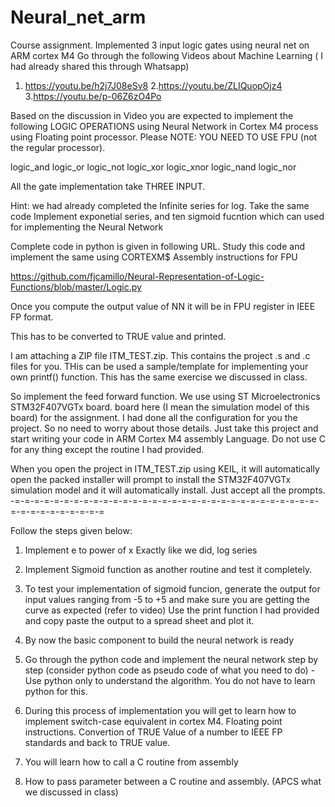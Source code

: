 # Neural_net_arm
Course assignment. Implemented 3 input logic gates using neural net on ARM cortex M4
Go through the following Videos about Machine Learning ( I had already shared this through Whatsapp)

1. https://youtu.be/h2j7J08eSv8
2.https://youtu.be/ZLIQuopOjz4
3.https://youtu.be/p-06Z6zO4Po

Based on the discussion in Video you are expected to implement the following LOGIC OPERATIONS using Neural Network in Cortex M4 process using Floating point processor. Please NOTE: YOU NEED TO USE FPU (not the regular processor).


logic_and
logic_or
logic_not
logic_xor
logic_xnor
logic_nand
logic_nor

All the gate implementation take THREE INPUT.

Hint: we had already completed the Infinite series for log.
Take the same code Implement exponetial series, and ten sigmoid fucntion which can used for implementing the Neural Network

Complete code in python is given in following URL. Study this code and implement the same using CORTEXM$ Assembly instructions for FPU

https://github.com/fjcamillo/Neural-Representation-of-Logic-Functions/blob/master/Logic.py

Once you compute the output value of NN it will be in FPU register in IEEE FP format.

This has to be converted to TRUE value and printed.


I am attaching a ZIP file ITM_TEST.zip. This contains the project .s and .c
files for you. THis can be used a sample/template for implementing your own
printf() function. This has the same exercise we discussed in class.

So implement the feed forward function. We use using ST Microelectronics STM32F407VGTx board. board here (I mean the simulation model of this board) for the assignment. I had done all the configuration for you the project. So no need to worry about those details. Just take this project and start writing your code in ARM Cortex M4 assembly Language. Do not use C for any thing except the routine I had provided.

When you open the project in ITM_TEST.zip using KEIL, it will automatically open
the packed installer will prompt to install the STM32F407VGTx simulation model
and it will automatically install. Just accept all the prompts.
-=-=-=-=-=-=-=-=-=-=-=-=-=-=-=-=-=-=-=-=-=-=-=-=-=-=-=-=-=-=-=-=-=-=-=-=-=-=-=-=-=

Follow the steps given below:
1. Implement e to power of x Exactly like we did, log series
2. Implement Sigmoid function as another routine and test it completely.
3. To test your implementation of sigmoid funcion, generate the output for input values ranging from -5 to +5 and make sure you are getting the curve as expected (refer to video) Use the print function I had provided and copy paste the output to a spread sheet and plot it.
4. By now the basic component to build the neural network is ready

5. Go through the python code and implement the neural network step by step (consider python code as pseudo code of what you need to do) - Use python
only to understand the algorithm. You do not have to learn python for this.


6. During this process of implementation you will get to learn how to implement switch-case equivalent in cortex M4. Floating point instructions. Convertion of TRUE Value of a number to IEEE FP standards and back to TRUE value.

7. You will learn how to call a C routine from assembly

8. How to pass parameter between a C routine and assembly. (APCS what we discussed in class)
